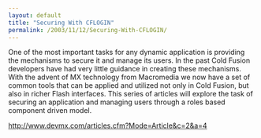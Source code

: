 ```yaml
---
layout: default
title: "Securing With CFLOGIN"
permalink: /2003/11/12/Securing-With-CFLOGIN/
---
```


<P>One of the most important tasks for any dynamic application is providing the mechanisms to secure it and manage its users. In the past Cold Fusion developers have had very little guidance in creating these mechanisms. With the advent of MX technology from Macromedia we now have a set of common tools that can be applied and utilized not only in Cold Fusion, but also in richer Flash interfaces. This series of articles will explore the task of securing an application and managing users through a roles based component driven model. </P>
<P><A href="http://www.devmx.com/articles.cfm?Mode=Article&amp;c=2&amp;a=4" target=_blank>http://www.devmx.com/articles.cfm?Mode=Article&amp;c=2&amp;a=4</A></P>